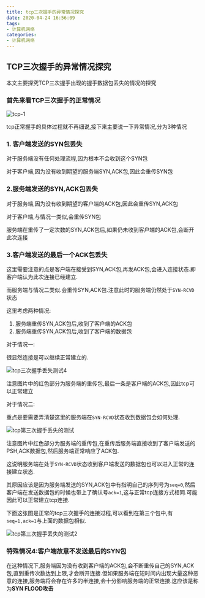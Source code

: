 ```yaml
---
title: tcp三次握手的异常情况探究
date: 2020-04-24 16:56:09
tags:
- 计算机网络
categories:
- 计算机网络
---
```


## TCP三次握手的异常情况探究

本文主要探究TCP三次握手出现的握手数据包丢失的情况的探究

### 首先来看TCP三次握手的正常情况

![tcp-1](./tcp-1.jpeg)

tcp正常握手的具体过程就不再细说,接下来主要说一下异常情况,分为3种情况

<!--more-->

### 1. 客户端发送的SYN包丢失

对于服务端没有任何处理流程,因为根本不会收到这个SYN包

对于客户端,因为没有收到期望的服务端SYN,ACK包,因此会重传SYN包

### 2.服务端发送的SYN,ACK包丢失

对于服务端,因为没有收到期望的客户端的ACK包,因此会重传SYN,ACK包

对于客户端,与情况一类似,会重传SYN包

服务端在重传了一定次数的SYN,ACK包后,如果仍未收到客户端的ACK包,会断开此次连接

### 3.客户端发送的最后一个ACK包丢失

这里需要注意的点是客户端在接受到SYN,ACK包,再发ACK包,会进入连接状态.即客户端认为此次连接已经建立.

而服务端与情况二类似.会重传SYN,ACK包.注意此时的服务端仍然处于`SYN-RCVD`状态

这里考虑两种情况:

1. 服务端重传SYN,ACK包后,收到了客户端的ACK包
2. 服务端重传SYN,ACK包后,收到了客户端的数据包

对于情况一:

很显然连接是可以继续正常建立的.

![tcp三次握手丢失测试4](./tcp三次握手丢失测试4.png)

注意图片中的红色部分为服务端的重传包,最后一条是客户端的ACK包,因此tcp可以正常建立

对于情况二:

重点是要需要弄清楚这里的服务端在`SYN-RCVD`状态收到数据包会如何处理.

![tcp第三次握手丢失的测试](./tcp第三次握手丢失的测试.png)

注意图片中红色部分为服务端的重传包,在重传后服务端直接收到了客户端发送的PSH,ACK数据包,然后服务端正常响应了ACK包.

这说明服务端在处于`SYN-RCVD`状态收到客户端发送的数据包也可以进入正常的连接建立状态.

其原因应该是因为服务端发送的SYN,ACK包中有指明自己的序列号为`seq=0`,然后客户端在发送数据包的时候也带上了确认号`ack=1`,这与正常tcp连接方式相同.可能因此可以正常建立tcp连接.

下面这张图是正常的tcp三次握手的连接过程,可以看到在第三个包中,有`seq=1,ack=1`与上面的数据包相似.

![tcp第三次握手丢失的测试2](./tcp第三次握手丢失的测试2.png)

### 特殊情况4:客户端故意不发送最后的SYN包

在这种情况下,服务端因为没有收到客户端的ACK包,会不断重传自己的SYN,ACK包,直到重传次数达到上限,才会断开连接.但如果服务端在短时间内出现大量这种恶意的连接,服务端将会存在许多的半连接,会十分影响服务端的正常连接.这应该是称为**SYN FLOOD攻击**

